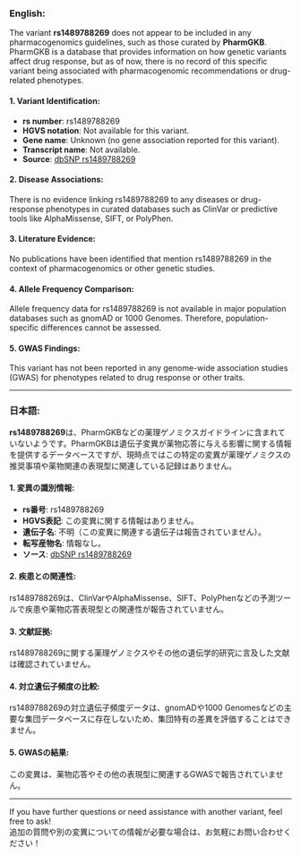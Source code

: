 ### English:
The variant **rs1489788269** does not appear to be included in any pharmacogenomics guidelines, such as those curated by **PharmGKB**. PharmGKB is a database that provides information on how genetic variants affect drug response, but as of now, there is no record of this specific variant being associated with pharmacogenomic recommendations or drug-related phenotypes.

#### 1. Variant Identification:
- **rs number**: rs1489788269
- **HGVS notation**: Not available for this variant.
- **Gene name**: Unknown (no gene association reported for this variant).
- **Transcript name**: Not available.
- **Source**: [dbSNP rs1489788269](https://www.ncbi.nlm.nih.gov/snp/rs1489788269)

#### 2. Disease Associations:
There is no evidence linking rs1489788269 to any diseases or drug-response phenotypes in curated databases such as ClinVar or predictive tools like AlphaMissense, SIFT, or PolyPhen.

#### 3. Literature Evidence:
No publications have been identified that mention rs1489788269 in the context of pharmacogenomics or other genetic studies.

#### 4. Allele Frequency Comparison:
Allele frequency data for rs1489788269 is not available in major population databases such as gnomAD or 1000 Genomes. Therefore, population-specific differences cannot be assessed.

#### 5. GWAS Findings:
This variant has not been reported in any genome-wide association studies (GWAS) for phenotypes related to drug response or other traits.

---

### 日本語:
**rs1489788269**は、PharmGKBなどの薬理ゲノミクスガイドラインに含まれていないようです。PharmGKBは遺伝子変異が薬物応答に与える影響に関する情報を提供するデータベースですが、現時点ではこの特定の変異が薬理ゲノミクスの推奨事項や薬物関連の表現型に関連している記録はありません。

#### 1. 変異の識別情報:
- **rs番号**: rs1489788269
- **HGVS表記**: この変異に関する情報はありません。
- **遺伝子名**: 不明（この変異に関連する遺伝子は報告されていません）。
- **転写産物名**: 情報なし。
- **ソース**: [dbSNP rs1489788269](https://www.ncbi.nlm.nih.gov/snp/rs1489788269)

#### 2. 疾患との関連性:
rs1489788269は、ClinVarやAlphaMissense、SIFT、PolyPhenなどの予測ツールで疾患や薬物応答表現型との関連性が報告されていません。

#### 3. 文献証拠:
rs1489788269に関する薬理ゲノミクスやその他の遺伝学的研究に言及した文献は確認されていません。

#### 4. 対立遺伝子頻度の比較:
rs1489788269の対立遺伝子頻度データは、gnomADや1000 Genomesなどの主要な集団データベースに存在しないため、集団特有の差異を評価することはできません。

#### 5. GWASの結果:
この変異は、薬物応答やその他の表現型に関連するGWASで報告されていません。

--- 
If you have further questions or need assistance with another variant, feel free to ask!  
追加の質問や別の変異についての情報が必要な場合は、お気軽にお問い合わせください！